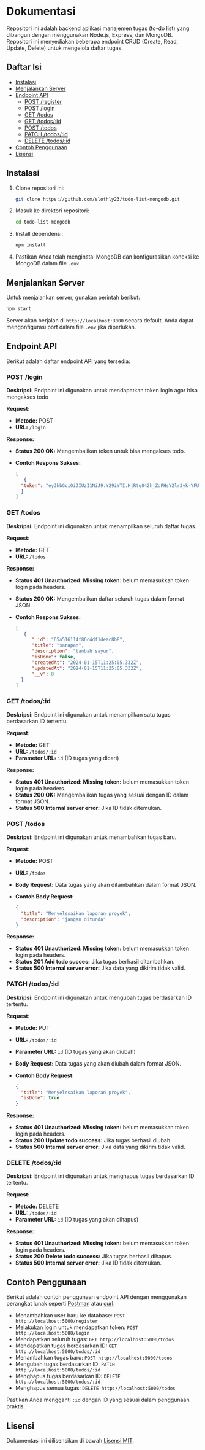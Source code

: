 
# Dokumentasi

Repositori ini adalah backend aplikasi manajemen tugas (to-do list) yang dibangun dengan menggunakan Node.js, Express, dan MongoDB. Repositori ini menyediakan beberapa endpoint CRUD (Create, Read, Update, Delete) untuk mengelola daftar tugas.

## Daftar Isi

- [Instalasi](#instalasi)
- [Menjalankan Server](#menjalankan-server)
- [Endpoint API](#endpoint-api)
  - [POST /register](#post-register)
  - [POST /login](#post-login)
  - [GET /todos](#get-todos)
  - [GET /todos/:id](#get-todo-id)
  - [POST /todos](#post-todo)
  - [PATCH /todos/:id](#patch-todo-id)
  - [DELETE /todos/:id](#delete-todo-id)
- [Contoh Penggunaan](#contoh-penggunaan)
- [Lisensi](#lisensi)

## Instalasi

1. Clone repositori ini:

   ```bash
   git clone https://github.com/slothly23/todo-list-mongodb.git
   ```

2. Masuk ke direktori repositori:

   ```bash
   cd todo-list-mongodb
   ```

3. Install dependensi:

   ```bash
   npm install
   ```

4. Pastikan Anda telah menginstal MongoDB dan konfigurasikan koneksi ke MongoDB dalam file `.env`.

## Menjalankan Server

Untuk menjalankan server, gunakan perintah berikut:

```bash
npm start
```

Server akan berjalan di `http://localhost:3000` secara default. Anda dapat mengonfigurasi port dalam file `.env` jika diperlukan.

## Endpoint API

Berikut adalah daftar endpoint API yang tersedia:

### POST /login

**Deskripsi:** Endpoint ini digunakan untuk mendapatkan token login agar bisa mengakses todo

**Request:**

- **Metode:** POST
- **URL:** `/login`

**Response:**
- **Status 200 OK:** Mengembalikan token untuk bisa mengakses todo.
- **Contoh Respons Sukses:**

  ```json
  [
     {
    "token": "eyJhbGciOiJIUzI1NiJ9.Y29iYTI.HjRtg042hjZdPHsY2lr3yk-YFUBUzOJexxz0EBH8kIE"
    }
  ]
  ```
  

### GET /todos

**Deskripsi:** Endpoint ini digunakan untuk menampilkan seluruh daftar tugas.

**Request:**

- **Metode:** GET
- **URL:** `/todos`

**Response:**

- **Status 401 Unauthorized: Missing token:** belum memasukkan token login pada headers.
-  **Status 200 OK:** Mengembalikan daftar seluruh tugas dalam format JSON.
- **Contoh Respons Sukses:**

  ```json
  [
     {
        "_id": "65a516114f86c4df1deac8b8",
        "title": "sarapan",
        "description": "tambah sayur",
        "isDone": false,
        "createdAt": "2024-01-15T11:25:05.332Z",
        "updatedAt": "2024-01-15T11:25:05.332Z",
        "__v": 0
    }
  ]
  ```

### GET /todos/:id

**Deskripsi:** Endpoint ini digunakan untuk menampilkan satu tugas berdasarkan ID tertentu.

**Request:**

- **Metode:** GET
- **URL:** `/todos/:id`
- **Parameter URL:** `id` (ID tugas yang dicari)

**Response:**

- **Status 401 Unauthorized: Missing token:** belum memasukkan token login pada headers.
- **Status 200 OK:** Mengembalikan tugas yang sesuai dengan ID dalam format JSON.
- **Status 500 Internal server error:** Jika ID tidak ditemukan.

### POST /todos

**Deskripsi:** Endpoint ini digunakan untuk menambahkan tugas baru.

**Request:**

- **Metode:** POST
- **URL:** `/todos`
- **Body Request:** Data tugas yang akan ditambahkan dalam format JSON.
- **Contoh Body Request:**

  ```json
  {
    "title": "Menyelesaikan laporan proyek",
    "description": "jangan ditunda"
  }
  ```

**Response:**

- **Status 401 Unauthorized: Missing token:** belum memasukkan token login pada headers.
- **Status 201 Add todo succes:** Jika tugas berhasil ditambahkan.
- **Status 500 Internal server error:** Jika data yang dikirim tidak valid.

### PATCH /todos/:id

**Deskripsi:** Endpoint ini digunakan untuk mengubah tugas berdasarkan ID tertentu.

**Request:**

- **Metode:** PUT
- **URL:** `/todos/:id`
- **Parameter URL:** `id` (ID tugas yang akan diubah)
- **Body Request:** Data tugas yang akan diubah dalam format JSON.
- **Contoh Body Request:**

  ```json
  {
    "title": "Menyelesaikan laporan proyek",
    "isDone": true
  }
  ```

**Response:**

- **Status 401 Unauthorized: Missing token:** belum memasukkan token login pada headers.
- **Status 200 Update todo success:** Jika tugas berhasil diubah.
- **Status 500 Internal server error:** Jika data yang dikirim tidak valid.

### DELETE /todos/:id

**Deskripsi:** Endpoint ini digunakan untuk menghapus tugas berdasarkan ID tertentu.

**Request:**

- **Metode:** DELETE
- **URL:** `/todos/:id`
- **Parameter URL:** `id` (ID tugas yang akan dihapus)

**Response:**

- **Status 401 Unauthorized: Missing token:** belum memasukkan token login pada headers.
- **Status 200 Delete todo success:** Jika tugas berhasil dihapus.
- **Status 500 Internal server error:** Jika ID tidak ditemukan.

## Contoh Penggunaan

Berikut adalah contoh penggunaan endpoint API dengan menggunakan perangkat lunak seperti [Postman](https://www.postman.com/) atau [curl](https://curl.se/):

- Menambahkan user baru ke database: `POST http://localhost:5000/register`
- Melakukan login untuk mendapatkan token: `POST http://localhost:5000/login`
- Mendapatkan seluruh tugas: `GET http://localhost:5000/todos`
- Mendapatkan tugas berdasarkan ID: `GET http://localhost:5000/todos/:id`
- Menambahkan tugas baru: `POST http://localhost:5000/todos`
- Mengubah tugas berdasarkan ID: `PATCH http://localhost:5000/todos/:id`
- Menghapus tugas berdasarkan ID: `DELETE http://localhost:5000/todos/:id`
- Menghapus semua tugas: `DELETE http://localhost:5000/todos`

Pastikan Anda mengganti `:id` dengan ID yang sesuai dalam penggunaan praktis.

## Lisensi

Dokumentasi ini dilisensikan di bawah [Lisensi MIT](LICENSE.md).

